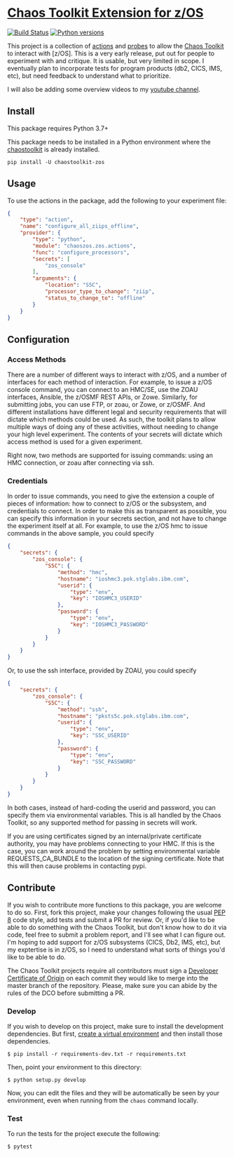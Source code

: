 # [Chaos Toolkit Extension for z/OS]()

[![Build Status](https://github.com/Tam-Lin/chaostoolkit-zos/actions/workflows/build-and-test.yaml/badge.svg)](https://github.com/Tam-Lin/chaostoolkit-zos/actions/workflows/build-and-test.yaml)
[![Python versions](https://img.shields.io/pypi/pyversions/chaostoolkit-zos.svg)](https://www.python.org/)

This project is a collection of [actions][] and [probes][] to allow the [Chaos Toolkit][chaostoolkit] to interact
with [z/OS]. This is a very early release, put out for people to experiment with
and critique. It is usable, but very limited in scope. I eventually plan to incorporate tests for program products
(db2, CICS, IMS, etc), but need feedback to understand what to prioritize.

I will also be adding some overview videos to my [youtube channel][].

[actions]: http://chaostoolkit.org/reference/api/experiment/#action

[probes]: http://chaostoolkit.org/reference/api/experiment/#probe

[chaostoolkit]: http://chaostoolkit.org

[youtube channel]: https://www.youtube.com/channel/UC8zR_qG8MnBa1sH8Eu5nL5w

## Install

This package requires Python 3.7+

This package needs to be installed in a Python environment where the [chaostoolkit][] is already installed.

``pip install -U chaostoolkit-zos``

## Usage

To use the actions in the package, add the following to your experiment file:

```json
{
    "type": "action",
    "name": "configure_all_ziips_offline",
    "provider": {
        "type": "python",
        "module": "chaoszos.zos.actions",
        "func": "configure_processors",
        "secrets": [
            "zos_console"
        ],
        "arguments": {
            "location": "S5C",
            "processor_type_to_change": "ziip",
            "status_to_change_to": "offline"
        }
    }
}
```

## Configuration

### Access Methods

There are a number of different ways to interact with z/OS, and a number of interfaces for each method of interaction.
For example, to issue a z/OS console command, you can connect to an HMC/SE, use the ZOAU interfaces, Ansible, the z/OSMF
REST APIs, or Zowe. Similarly, for submitting jobs, you can use FTP, or zoau, or Zowe, or z/OSMF. And different
installations have different legal and security requirements that will dictate which methods could be used. As such, the
toolkit plans to allow multiple ways of doing any of these activities, without needing to change your high level
experiment. The contents of your secrets will dictate which access method is used for a given experiment.

Right now, two methods are supported for issuing commands:  using an HMC connection, or zoau after connecting via ssh.

### Credentials

In order to issue commands, you need to give the extension a couple of pieces of information:  how to connect to z/OS or
the subsystem, and credentials to connect. In order to make this as transparent as possible, you can specify this
information in your secrets section, and not have to change the experiment itself at all. For example, to use the z/OS
hmc to issue commands in the above sample, you could specify

```json
{
    "secrets": {
        "zos_console": {
            "S5C": {
                "method": "hmc",
                "hostname": "ioshmc3.pok.stglabs.ibm.com",
                "userid": {
                    "type": "env",
                    "key": "IOSHMC3_USERID"
                },
                "password": {
                    "type": "env",
                    "key": "IOSHMC3_PASSWORD"
                }
            }
        }
    }
}
```

Or, to use the ssh interface, provided by ZOAU, you could specify

```json
{
    "secrets": {
        "zos_console": {
            "S5C": {
                "method": "ssh",
                "hostname": "pksts5c.pok.stglabs.ibm.com",
                "userid": {
                    "type": "env",
                    "key": "S5C_USERID"
                },
                "password": {
                    "type": "env",
                    "key": "S5C_PASSWORD"
                }
            }
        }
    }
}
```

In both cases, instead of hard-coding the userid and password, you can specify them via environmental variables. This
is all handled by the Chaos Toolkit, so any supported method for passing in secrets will work.

If you are using certificates signed by an internal/private certificate authority, you may have problems connecting
to your HMC. If this is the case, you can work around the problem by setting environmental variable REQUESTS_CA_BUNDLE
to the location of the signing certificate. Note that this will then cause problems in contacting pypi.

## Contribute

If you wish to contribute more functions to this package, you are welcome to do so. First, fork this project,
make your changes following the usual [PEP 8][pep8] code style, add tests and submit a PR for review. Or, if you'd like
to be able to do something with the Chaos Toolkit, but don't know how to do it via code, feel free to submit a problem
report, and I'll see what I can figure out. I'm hoping to add support for z/OS subsystems (CICS, Db2, IMS, etc), but my
exptertise is in z/OS, so I need to understand what sorts of things you'd like to be able to do.

[pep8]: https://pycodestyle.readthedocs.io/en/latest/

The Chaos Toolkit projects require all contributors must sign a
[Developer Certificate of Origin][dco] on each commit they would like to merge into the master branch of the repository.
Please, make sure you can abide by the rules of the DCO before submitting a PR.

[dco]: https://github.com/probot/dco#how-it-works

### Develop

If you wish to develop on this project, make sure to install the development dependencies. But
first, [create a virtual environment][venv] and then install those dependencies.

[venv]: http://chaostoolkit.org/reference/usage/install/#create-a-virtual-environment

```console
$ pip install -r requirements-dev.txt -r requirements.txt
```

Then, point your environment to this directory:

```console
$ python setup.py develop
```

Now, you can edit the files and they will be automatically be seen by your environment, even when running from
the `chaos` command locally.

### Test

To run the tests for the project execute the following:

```
$ pytest
```
